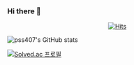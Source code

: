 ### Hi there 👋

<!--
**pss407/pss407** is a ✨ _special_ ✨ repository because its `README.md` (this file) appears on your GitHub profile.

Here are some ideas to get you started:

- 🔭 I’m currently working on ...
- 🌱 I’m currently learning ...
- 👯 I’m looking to collaborate on ...
- 🤔 I’m looking for help with ...
- 💬 Ask me about ...
- 📫 How to reach me: ...
- 😄 Pronouns: ...
- ⚡ Fun fact: ...
-->

<div align=center>
	
[![Hits](https://hits.seeyoufarm.com/api/count/incr/badge.svg?url=https%3A%2F%2Fgithub.com%2Fzzsza)](https://hits.seeyoufarm.com) 
	
</div>

![pss407's GitHub stats](https://github-readme-stats.vercel.app/api?username=pss407&show_icons=true&theme=material-palenight)

[![Solved.ac 프로필](http://mazassumnida.wtf/api/v2/generate_badge?boj=pss407)](https://solved.ac/pss407)
